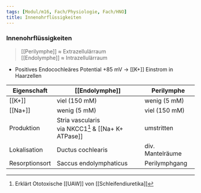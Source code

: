 ```yaml
---
tags: [Modul/m16, Fach/Physiologie, Fach/HNO]
title: Innenohrflüssigkeiten
---
```

### Innenohrflüssigkeiten
> [[Perilymphe]] ≈ Extrazellulärraum<br>
> [[Endolymphe]] ≈ Intrazellulärraum
- Positives Endocochleäres Potential +85 mV → [[K+]] Einstrom in Haarzellen

|Eigenschaft|[[Endolymphe]]|Perilymphe|
|-|-|-|
|[[K+]]|viel (150 mM)|wenig (5 mM)|
|[[Na+]]|wenig (5 mM)|viel (150 mM)|
|Produktion|Stria vascularis<br>via NKCC1[^1] & [[Na+ K+ ATPase]]|umstritten|
|Lokalisation|Ductus cochlearis|div. Mantelräume|
|Resorptionsort|Saccus endolymphaticus|Perilymphgang|


[^1]: Erklärt Ototoxische [[UAW]] von [[Schleifendiuretika]]